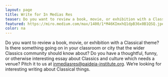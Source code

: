 ```yaml
---
layout: page
title: Write for In Medias Res
teaser: Do you want to review a book, movie, or exhibition with a Classical theme? 
featured: https://miro.medium.com/max/1400/1*M46KImxhQ1dpB36x0B1QSQ.jpeg
color: na
---
```


Do you want to review a book, movie, or exhibition with a Classical theme? Is there something going on in your classroom or city that the wider Classics community should know about? Do you have a thoughtful, funny, or otherwise interesting essay about Classics and culture which needs a venue? Pitch it to us at inmediasres@paideia-institute.org. We’re looking for interesting writing about Classical things.

